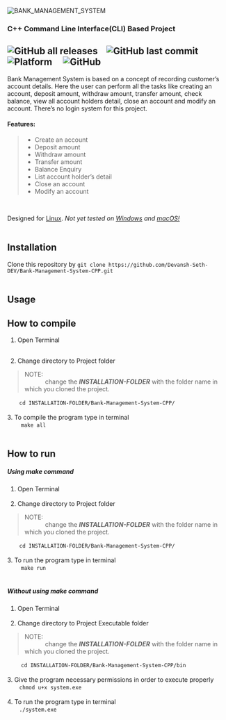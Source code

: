 ![BANK_MANAGEMENT_SYSTEM](https://user-images.githubusercontent.com/129330424/228775837-61e53e15-e065-4318-a881-1aefeb13c945.png)

### C++ Command Line Interface(CLI) Based Project

![GitHub all releases](https://img.shields.io/github/downloads/Devansh-Seth-DEV/Bank-Management-System-CPP/total) &nbsp;&nbsp; ![GitHub last commit](https://img.shields.io/github/last-commit/Devansh-Seth-DEV/Bank-Management-System-CPP) &nbsp; &nbsp; ![Platform](https://img.shields.io/badge/platform-linux-blueviolet) &nbsp; &nbsp; ![GitHub](https://img.shields.io/badge/license-MIT-green)
---

Bank Management System is based on a concept of recording customer’s account details. Here the user can perform all the tasks like creating an account, deposit amount, withdraw amount, transfer amount, check balance, view all account holders detail, close an account and modify an account. There’s no login system for this project.
<br>

#### Features:
> * Create an account
> * Deposit amount
> * Withdraw amount
> * Transfer amount
> * Balance Enquiry
> * List account holder’s detail
> * Close an account
> * Modify an account
<br>

Designed for [Linux](https://www.linux.org/). *Not yet tested on [Windows](https://www.microsoft.com/en-in) and [macOS!](https://support.apple.com/en-in/macos)*
<br><br>

Installation
---
Clone this repository by
`git clone https://github.com/Devansh-Seth-DEV/Bank-Management-System-CPP.git`
<br><br>

Usage
---

How to compile
---
1. Open Terminal <br><br>

2. Change directory to Project folder <br>
> NOTE: <br> &nbsp; &nbsp; &nbsp; &nbsp; &nbsp; &nbsp; change the ***INSTALLATION-FOLDER*** with the folder name in which you cloned the project. <br>

&nbsp; &nbsp; &nbsp; &nbsp;`cd INSTALLATION-FOLDER/Bank-Management-System-CPP/` <br><br>
3. To compile the program type in terminal <br> &nbsp; &nbsp; &nbsp; &nbsp; `make all`
<br><br>

How to run
---
##### Using ***make*** command
1. Open Terminal <br><br>
2. Change directory to Project folder <br>
> NOTE: <br> &nbsp; &nbsp; &nbsp; &nbsp; &nbsp; &nbsp; change the ***INSTALLATION-FOLDER*** with the folder name in which you cloned the project. <br>

&nbsp; &nbsp; &nbsp; &nbsp;`cd INSTALLATION-FOLDER/Bank-Management-System-CPP/` <br><br>
3. To run the program type in terminal <br> &nbsp; &nbsp; &nbsp; &nbsp; `make run`
<br><br>

##### Without using ***make*** command
1. Open Terminal <br><br>
2. Change directory to Project Executable folder <br> 
> NOTE: <br> &nbsp; &nbsp; &nbsp; &nbsp; &nbsp; &nbsp; change the ***INSTALLATION-FOLDER*** with the folder name in which you cloned the project. <br>

&nbsp; &nbsp; &nbsp; &nbsp; `cd INSTALLATION-FOLDER/Bank-Management-System-CPP/bin` <br><br>
3. Give the program necessary permissions in order to execute properly <br> &nbsp; &nbsp; &nbsp; &nbsp;`chmod u+x system.exe` <br><br>
4. To run the program type in terminal <br> &nbsp; &nbsp; &nbsp; &nbsp;`./system.exe`
